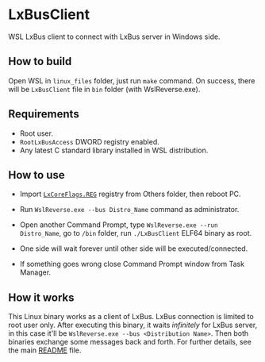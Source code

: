 # LxBusClient

WSL LxBus client to connect with LxBus server in Windows side. 

## How to build 

Open WSL in `linux_files` folder, just run `make` command. On success,
there will be `LxBusClient` file in `bin` folder (with WslReverse.exe).

## Requirements

* Root user. 
* `RootLxBusAccess` DWORD registry enabled. 
* Any latest C standard library installed in WSL distribution. 

## How to use

* Import [`LxCoreFlags.REG`](../Others/LxCoreFlags.REG) registry from Others folder, then reboot PC. 
* Run `WslReverse.exe --bus Distro_Name` command as administrator. 

* Open another Command Prompt, type `WslReverse.exe --run Distro_Name`,
go to `/bin` folder, run `./LxBusClient` ELF64 binary as root. 

* One side will wait forever until other side will be executed/connected. 
* If something goes wrong close Command Prompt window from Task Manager. 

## How it works

This Linux binary works as a client of LxBus. LxBus connection is limited
to root user only. After executing this binary, it waits _infinitely_ for
LxBus server, in this case it'll be `WslReverse.exe --bus <Distribution Name>`.
Then both binaries exchange some messages back and forth.
For further details, see the main [README](../README.md) file. 
